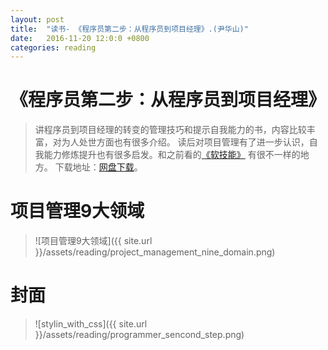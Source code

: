 ```yaml
---
layout: post
title:  "读书- 《程序员第二步：从程序员到项目经理》.(尹华山)"
date:   2016-11-20 12:0:0 +0800
categories: reading
---
```


# 《程序员第二步：从程序员到项目经理》
>讲程序员到项目经理的转变的管理技巧和提示自我能力的书，内容比较丰富，对为人处世方面也有很多介绍。
读后对项目管理有了进一步认识，自我能力修炼提升也有很多启发。和之前看的[《软技能》](http://blog.csdn.net/robert198837/article/details/53054457) 有很不一样的地方。
下载地址：[网盘下载](https://pan.baidu.com/s/1o8rWc46)。

# 项目管理9大领域  
>![项目管理9大领域]({{ site.url }}/assets/reading/project_management_nine_domain.png)

# 封面
>![stylin_with_css]({{ site.url }}/assets/reading/programmer_sencond_step.png)

